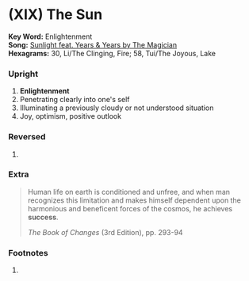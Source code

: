 # (XIX) The Sun 

**Key Word:** Enlightenment  
**Song:** [Sunlight feat. Years & Years by The Magician](https://www.youtube.com/watch?v=TFXlWfzW9Uo)  
**Hexagrams:** 30, Li/The Clinging, Fire; 58, Tui/The Joyous, Lake



### Upright

1) **Enlightenment**
2) Penetrating clearly into one's self
3) Illuminating a previously cloudy or not understood situation
4) Joy, optimism, positive outlook



### Reversed

1) 



### Extra

>Human life on earth is conditioned and unfree, and when man recognizes this limitation and makes himself dependent upon the harmonious and beneficent forces of the cosmos, he achieves **success**.
>
> *The Book of Changes* (3rd Edition), pp. 293-94



### Footnotes

1.


